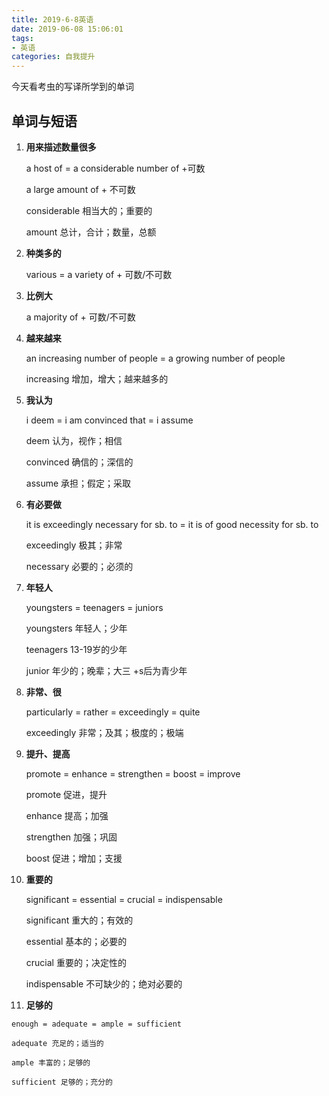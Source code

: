 ```yaml
---
title: 2019-6-8英语
date: 2019-06-08 15:06:01
tags:
- 英语
categories: 自我提升
---
```


今天看考虫的写译所学到的单词  



<!--more-->

## 单词与短语  

1. **用来描述数量很多**  

   a host of = a considerable number of +可数  

   a large amount of + 不可数    

   considerable 相当大的；重要的  

   amount 总计，合计；数量，总额

2. **种类多的**  

   various = a variety of + 可数/不可数  

3. **比例大**  

   a majority of + 可数/不可数  

4. **越来越来**  

   an increasing number of people = a growing number of people  

   increasing 增加，增大；越来越多的  

5. **我认为**  

   i deem = i am convinced that = i assume  

   deem 认为，视作；相信  

   convinced 确信的；深信的  

   assume 承担；假定；采取  

6. **有必要做**  

   it is exceedingly necessary for sb. to = it is of good necessity for sb. to  

   exceedingly 极其；非常  

   necessary 必要的；必须的  

7. **年轻人**  

   youngsters = teenagers = juniors  

   youngsters 年轻人；少年  

   teenagers 13-19岁的少年  

   junior 年少的；晚辈；大三 +s后为青少年  

8. **非常、很**  

   particularly = rather = exceedingly = quite  

   exceedingly 非常；及其；极度的；极端  

9. **提升、提高**  

   promote = enhance = strengthen = boost = improve 

   promote 促进，提升  

   enhance 提高；加强  

   strengthen 加强；巩固  

   boost 促进；增加；支援  

10. **重要的**  

    significant = essential = crucial = indispensable  

    significant 重大的；有效的  

    essential 基本的；必要的  

    crucial 重要的；决定性的  

    indispensable 不可缺少的；绝对必要的  

11.  **足够的**  

    enough = adequate = ample = sufficient  

    adequate 充足的；适当的  

    ample 丰富的；足够的  

    sufficient 足够的；充分的   

    
